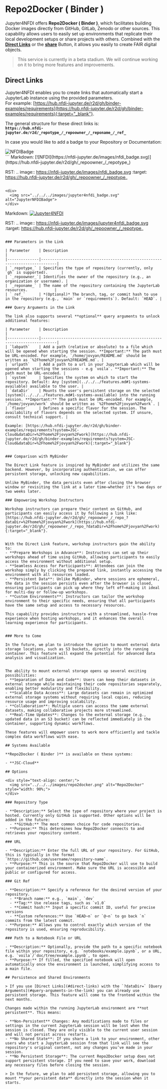 # Repo2Docker ( Binder )

Jupyter4NFDI offers **Repo2Docker ( Binder )**, which facilitates building Docker images directly from GitHub, GitLab, Zenodo or other sources. This capability allows users to easily set up environments that replicate their local development setups or share projects with others. Combined with the **[Direct Links](#direct-links)** or the **[share](../../misc.md#share-button)** Button, it allows you easily to create FAIR digital objects.

> This service is currently in a beta stadium. We will continue working on it to bring more features and improvements.

## Direct Links

Jupyter4NFDI enables you to create links that automatically start a JupyterLab instance using the provided parameters.  
For example: [https://hub.nfdi-jupyter.de/r2d/gh/binder-examples/requirements](https://hub.nfdi-jupyter.de/r2d/gh/binder-examples/requirements){:target="_blank"}.  

The general structure for these direct links is:  
**`https://hub.nfdi-jupyter.de/r2d/_repotype_/_repoowner_/_reponame_/_ref_`**

In case you would like to add a badge to your Repository or Documentation:  

<div>
  <img src="../../../images/nfdi_badge.svg" alt="NFDIBadge">
</div>
```
Markdown:
[![NFDI](https://nfdi-jupyter.de/images/nfdi_badge.svg)](https://hub.nfdi-jupyter.de/r2d/gh/_repoowner_/_repotype_)

RST:
.. image:: https://nfdi-jupyter.de/images/nfdi_badge.svg
 :target: https://hub.nfdi-jupyter.de/r2d/gh/_repoowner_/_repotype_
```  
  
<div>
  <img src="../../../images/jupyter4nfdi_badge.svg" alt="JupyterNFDIBadge">
</div>
```
Markdown:
[![Jupyter4NFDI](https://nfdi-jupyter.de/images/jupyter4nfdi_badge.svg)](https://hub.nfdi-jupyter.de/r2d/gh/_repoowner_/_repotype_)


RST:
.. image:: https://nfdi-jupyter.de/images/jupyter4nfdi_badge.svg
 :target: https://hub.nfdi-jupyter.de/r2d/gh/_repoowner_/_repotype_
```

### Parameters in the Link

| Parameter    | Description                                                                 |
|--------------|-----------------------------------------------------------------------------|
| `_repotype_` | Specifies the type of repository (currently, only `gh` is supported).      |
| `_repoowner_`| Identifies the owner of the repository (e.g., an organization or username). |
| `_reponame_` | The name of the repository containing the JupyterLab resources.            |
| `_ref_`      | *(Optional)* The branch, tag, or commit hash to use in the repository (e.g., `main` or `requirements`). Default: `HEAD`. |

### Query Arguments in the Link

The link also supports several **optional** query arguments to unlock additional features:

| Parameter    | Description                                                                 |
|--------------|-----------------------------------------------------------------------------|
| `labpath`    | Add a path (relative or absolute) to a file which will be opened when starting the session. **Important:** The path must be URL-encoded. For example, `/home/jovyan/README.md` should be written as `%2Fhome%2Fjovyan%2FREADME.md`. |
| `urlpath`    | Add a path to a url in your JupyterLab which will be opened when starting the sessions - e.g `voila`. **Important:** The path must be URL-encoded. |
| `system`     | Specifies the system on which to start the repository. Default: Any [system](../../../features.md#1-systems-available) available to the user. |
| `dataDir`    | Mounts the user's persistent storage on the selected [system](../../../features.md#1-systems-available) into the running session. **Important:** The path must be URL-encoded. For example, `/home/jovyan/work` should be written as `%2Fhome%2Fjovyan%2Fwork`. |
| `flavor`     | Defines a specific flavor for the session. The availability of flavors depends on the selected system. If unsure, consult technical support. |
  
Example: [https://hub.nfdi-jupyter.de/r2d/gh/binder-examples/requirements?system=JSC-Cloud&dataDir=%2Fhome%2Fjovyan%2Fwork](https://hub.nfdi-jupyter.de/r2d/gh/binder-examples/requirements?system=JSC-Cloud&dataDir=%2Fhome%2Fjovyan%2Fwork){:target="_blank"}


### Comparison with MyBinder

The Direct Link feature is inspired by MyBinder and utilizes the same backend. However, by incorporating authentication, we can offer persistent storage, unlocking new capabilities.

Unlike MyBinder, the data persists even after closing the browser window or revisiting the link at a later time—whether it's two days or two weeks later.

### Empowering Workshop Instructors

Workshop instructors can prepare their content on GitHub, and participants can easily access it by following a link like:  
[https://hub.nfdi-jupyter.de/r2d/gh/_repoowner_/_repo_?dataDir=%2Fhome%2Fjovyan%2Fwork](https://hub.nfdi-jupyter.de/r2d/gh/_repoowner_/_repo_?dataDir=%2Fhome%2Fjovyan%2Fwork){:target="_blank"}.


With the Direct Link feature, workshop instructors gain the ability to:  
- **Prepare Workshops in Advance**: Instructors can set up their workshops ahead of time using GitHub, allowing participants to easily access the environment without additional setup.  
- **Seamless Access for Participants**: Attendees can join the workshop simply by clicking the prepared link, instantly accessing the environment with all resources loaded.  
- **Persistent Data**: Unlike MyBinder, where sessions are ephemeral, the data in the session persists even after the browser is closed, ensuring participants can pick up where they left off—making it ideal for multi-day or follow-up workshops.  
- **Custom Environments**: Instructors can tailor the workshop environment to their specific needs, ensuring that all participants have the same setup and access to necessary resources.  
  
This capability provides instructors with a streamlined, hassle-free experience when hosting workshops, and it enhances the overall learning experience for participants.


### More to Come

In the future, we plan to introduce the option to mount external data storage locations, such as S3 buckets, directly into the running container. This feature will expand the potential for advanced data analysis and visualization.
  
  
The ability to mount external storage opens up several exciting possibilities:  
- **Separation of Data and Code**: Users can keep their datasets in external storage while maintaining their code repositories separately, enabling better modularity and flexibility.  
- **Scalable Data Access**: Large datasets can remain in optimized external storage systems without requiring local copies, reducing resource usage and improving scalability.  
- **Collaboration**: Multiple users can access the same external datasets, making collaborative projects more streamlined.  
- **Real-Time Updates**: Changes to the external storage (e.g., updated data in an S3 bucket) can be reflected immediately in the container, supporting dynamic workflows.  

These features will empower users to work more efficiently and tackle complex data workflows with ease.  

## Systems Available

**Repo2Docker ( Binder )** is available on these systems:

- **JSC-Cloud**

## Options

<div style="text-align: center;">
  <img src="../../../images/repo2docker.png" alt="Repo2Docker" style="width: 90%;">
</div>

### Repository Type

- **Description:** Select the type of repository where your project is hosted. Currently only GitHub is supported. Other options will be added in the future:
  - **GitHub:** The most common choice for code repositories.
- **Purpose:** This determines how Repo2Docker connects to and retrieves your repository content.

### URL

- **Description:** Enter the full URL of your repository. For GitHub, this is typically in the format `https://github.com/username/repository-name`.
- **Purpose:** This is the source that Repo2Docker will use to build your containerized environment. Make sure the URL is accessible and public or configured for access.

### Git Ref

- **Description:** Specify a reference for the desired version of your repository.
  - **Branch name:** e.g., `main`, `dev`
  - **Tag:** Use release tags, such as `v1.0`
  - **Commit hash:** Input a specific commit ID, useful for precise versions
  - **Custom references:** Use `HEAD~n` or `@~n` to go back `n` commits from the latest commit.
- **Purpose:** Allows you to control exactly which version of the repository is used, ensuring reproducibility.

### Path to a Notebook File or URL

- **Description:** Optionally, provide the path to a specific notebook file within your repository, e.g. `notebooks/example.ipynb`, or a URL, e.g. `voila`/`doc/tree/example.ipynb`, to open.
- **Purpose:** If filled, the specified notebook will open automatically once the environment is launched, simplifying access to a main file.

## Persistence and Shared Environments

> If you use [Direct Links](#direct-links) with the `?dataDir=` [Query Arguments](#query-arguments-in-the-link) you can already use persistent storage. This feature will come to the frontend within the next months.

Changes made within the running JupyterLab environment are **not persistent**. This means:

- **Non-Persistent** Changes: Any modifications made to files or settings in the current JupyterLab session will be lost when the session is closed. They are only visible to the current user session and will not persist across restarts.
- **No Shared State**: If you share a link to your environment, other users who start a JupyterLab session from that link will see the repository's original content, not any changes you’ve made in your session.
- **No Persistent Storage**: The current Repo2Docker setup does not support persistent storage. If you need to save your work, download any necessary files before closing the session.

> In the future, we plan to add persistent storage, allowing you to mount **your persistent data** directly into the session when it starts.
